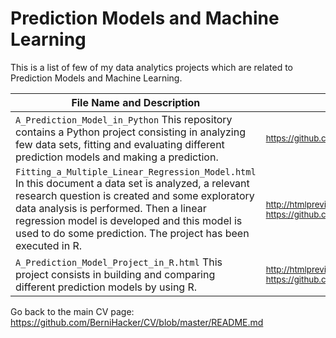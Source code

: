 # Prediction Models and Machine Learning

This is a list of few of my data analytics projects which are related to Prediction Models and Machine Learning.

File Name and Description                                             | File Link   
--------------------------------------------------------------------- | ----------
<code>A_Prediction_Model_in_Python</code> This repository contains a Python project consisting in analyzing few data sets, fitting and evaluating different prediction models and making a prediction. | <sub>https://github.com/BerniHacker/A_Prediction_Model_in_Python/blob/master/README.md</sub>
<code>Fitting_a_Multiple_Linear_Regression_Model.html</code> In this document a data set is analyzed, a relevant research question is created and some exploratory data analysis is performed. Then a linear regression model is developed and this model is used to do some prediction. The project has been executed in R. | <sub>http://htmlpreview.github.io/?https://github.com/BerniHacker/R/blob/master/Fitting_a_Multiple_Linear_Regression_Model.html</sub>
<code>A_Prediction_Model_Project_in_R.html</code> This project consists in building and comparing different prediction models by using R. | <sub>http://htmlpreview.github.io/?https://github.com/BerniHacker/R/blob/master/A_Prediction_Model_Project_in_R.html</sub>

Go back to the main CV page: https://github.com/BerniHacker/CV/blob/master/README.md
